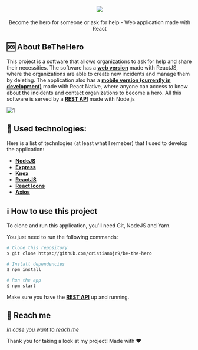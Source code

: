 
<h1 align="center">
    <img src="https://user-images.githubusercontent.com/58868651/77574616-0deb1b80-6eb1-11ea-9a2b-3cfd3297ba0d.png" />
</h1>

<p align="center">
Become the hero for someone or ask for help - Web application made with React
</p>

🆘 About BeTheHero
------------------
This project is a software that allows organizations to ask for help and share their necessities. The software has a [**web version**](https://github.com/cristianojr9/be-the-hero) made with ReactJS, where the organizations are able to create new incidents and manage them by deleting. The application also has a [**mobile version (currently in development)**](https://github.com/cristianojr9/be-the-hero-mobile) made with React Native, where anyone can access to know about the incidents and contact organizations to become a hero. All this software is served by a [**REST API**](https://github.com/Cristianojr9/be-the-hero/tree/master/backend) made with Node.js

<img alt="1" src="https://user-images.githubusercontent.com/58868651/77576014-2a885300-6eb3-11ea-9597-325bcb1184a8.png">

:wrench: Used technologies:
----------------------
Here is a list of technlogies (at least what I remeber) that I used to develop the application:

- [**NodeJS**](https://nodejs.org/)
- [**Express**](https://expressjs.com/)
- [**Knex**](http://knexjs.org/)
- [**ReactJS**](https://reactjs.org/)
- [**React Icons**](https://react-icons.netlify.com/#/)
- [**Axios**](https://github.com/axios/axios)

## :information_source: How to use this project
To clone and run this application, you'll need Git, NodeJS and Yarn.

You just need to run the following commands:

```bash
# Clone this repository
$ git clone https://github.com/cristianojr9/be-the-hero

# Install dependencies
$ npm install

# Run the app
$ npm start
```

Make sure you have the [**REST API**](https://github.com/Cristianojr9/be-the-hero/tree/master/backend) up and running.


:speech_balloon: Reach me
----------

[*In case you want to reach me*](https://www.linkedin.com/in/cristianojr9/)



Thank you for taking a look at my project! Made with ♥
